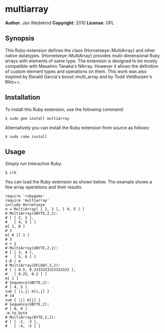 multiarray
==========

**Author**:       Jan Wedekind
**Copyright**:    2010
**License**:      GPL

Synopsis
--------

This Ruby-extension defines the class {Hornetseye::MultiArray} and other native datatypes. {Hornetseye::MultiArray} provides multi-dimensional Ruby arrays with elements of same type. The extension is designed to be mostly compatible with Masahiro Tanaka's NArray. However it allows the definition of custom element types and operations on them. This work was also inspired by Ronald Garcia's boost::multi_array and by Todd Veldhuizen's Blitz++.

Installation
------------

To install this Ruby extension, use the following command:

    $ sudo gem install multiarray

Alternatively you can install the Ruby extension from source as follows:

    $ sudo rake install

Usage
-----

Simply run Interactive Ruby:

    $ irb

You can load the Ruby extension as shown below. The example shows a few array operations and their results.

    require 'rubygems'
    require 'multiarray'
    include Hornetseye
    m = MultiArray[ [ 2, 3 ], [ 4, 5 ] ]
    # MultiArray(UBYTE,2,2):
    # [ [ 2, 3 ],
    #   [ 4, 5 ] ]
    m[ 1, 0 ]
    # 3
    m[ 0 ][ 1 ]
    # 3
    m + 1
    # MultiArray(UBYTE,2,2):
    # [ [ 3, 4 ],
    #   [ 5, 6 ] ]
    1.0 / m
    # MultiArray(DFLOAT,2,2):
    # [ [ 0.5, 0.3333333333333333 ],
    #   [ 0.25, 0.2 ] ]
    m[ 1 ]
    # Sequence(UBYTE,2):
    # [ 4, 5 ]
    sum { |i,j| m[i,j] }
    # 14
    sum { |j| m[j] }
    # Sequence(UBYTE,2):
    # [ 6, 8 ]
    -m.to_byte
    # MultiArray(BYTE,2,2):
    # [ [ -2, -3 ],
    #   [ -4, -5 ] ]
    
